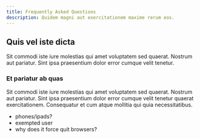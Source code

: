 ```yaml
---
title: Frequently Asked Questions
description: Quidem magni aut exercitationem maxime rerum eos.
---
```


## Quis vel iste dicta

Sit commodi iste iure molestias qui amet voluptatem sed quaerat. Nostrum aut pariatur.
Sint ipsa praesentium dolor error cumque velit tenetur.

### Et pariatur ab quas

Sit commodi iste iure molestias qui amet voluptatem sed quaerat. Nostrum aut pariatur.
Sint ipsa praesentium dolor error cumque velit tenetur quaerat exercitationem. Consequatur
et cum atque mollitia qui quia necessitatibus.

- phones/ipads?
- exempted user
- why does it force quit browsers?
